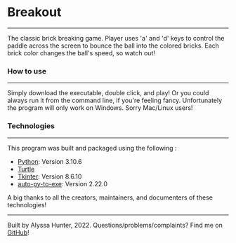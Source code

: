 # Breakout

***

The classic brick breaking game. Player uses 'a' and 'd' keys to control the paddle across the screen to bounce the ball into the colored bricks. Each brick color changes the ball's speed, so watch out!

### How to use

***

Simply download the executable, double click, and play! Or you could always run it from the command line, if you're feeling fancy. Unfortunately the program will only work on Windows. Sorry Mac/Linux users!

### Technologies
***
This program was built and packaged using the following :

* [Python](https://www.python.org/downloads/release/python-3100/): Version 3.10.6 
* [Turtle](https://docs.python.org/3/library/turtle.html)
* [Tkinter](https://docs.python.org/3/library/tkinter.html): Version 8.6.10
* [auto-py-to-exe](https://pypi.org/project/auto-py-to-exe/): Version 2.22.0

A big thanks to all the creators, maintainers, and documenters of these technologies!
***


Built by Alyssa Hunter, 2022. Questions/problems/complaints? Find me on [GitHub](https://github.com/ahunter319)!

